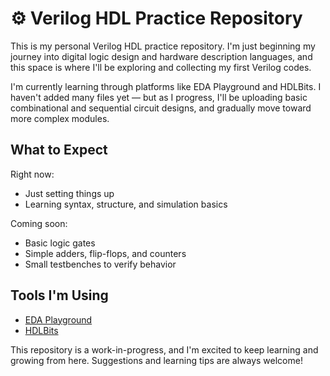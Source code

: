 # ⚙️ Verilog HDL Practice Repository

This is my personal Verilog HDL practice repository. I'm just beginning my journey into digital logic design and hardware description languages, and this space is where I'll be exploring and collecting my first Verilog codes.

I'm currently learning through platforms like EDA Playground and HDLBits. I haven't added many files yet — but as I progress, I'll be uploading basic combinational and sequential circuit designs, and gradually move toward more complex modules.

## What to Expect
Right now:  
- Just setting things up  
- Learning syntax, structure, and simulation basics  

Coming soon:  
- Basic logic gates  
- Simple adders, flip-flops, and counters  
- Small testbenches to verify behavior  

## Tools I'm Using
- [EDA Playground](https://edaplayground.com)
- [HDLBits](https://hdlbits.01xz.net)

This repository is a work-in-progress, and I'm excited to keep learning and growing from here. Suggestions and learning tips are always welcome!
